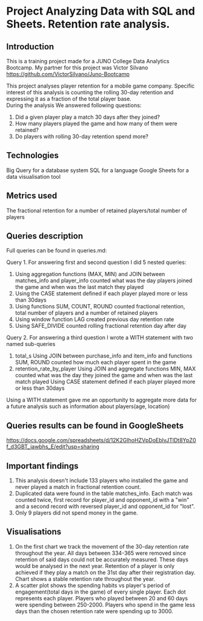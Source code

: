 # Project Analyzing Data with SQL and Sheets. Retention rate analysis.

## Introduction 

This is a training project made for a JUNO College Data Analytics Bootcamp. 
My partner for this project was Victor Silvano https://github.com/VictorSilvano/Juno-Bootcamp

This project analyses player retention for a mobile game company. 
Specific interest of this analysis is counting the rolling 30-day retention and expressing it as a fraction of the total player base.  
During the analysis We answered following questions:
1. Did a given player play a match 30 days after they joined? 
2. How many players played the game and how many of them were retained?
3. Do players with rolling 30-day retention spend more?
 
## Technologies

Big Query for a database system
SQL for a language
Google Sheets for a data visualisation tool

## Metrics used

The fractional retention for a number of retained players/total number of players

## Queries description 

Full queries can be found in queries.md:

Query 1. For answering first and second question I did 5 nested queries:
1. Using aggregation functions (MAX, MIN) and JOIN between matches_info and player_info
counted what was the day players joined the game and when was the last match they played 
2. Using the CASE statement defined if each player played more or less than 30days
3. Using functions SUM, COUNT, ROUND counted fractional retention, total number of players and a number of retained players
4. Using window function LAG created previous day retention rate
5. Using SAFE_DIVIDE counted rolling fractional retention day after day

Query 2. For answering a third question I wrote a WITH statement with two named sub-queries
1. total_s 
Using JOIN between purchase_info and item_info and functions SUM, ROUND counted how much each player spent in the game
2. retention_rate_by_player
Using JOIN and aggregate functions MIN, MAX counted what was the day they joined the game and when was the last match played 
Using CASE statement defined if each player played more or less than 30days

Using a WITH statement gave me an opportunity to aggregate more data for a future analysis
such as information about players(age, location)

## Queries results can be found in GoogleSheets

https://docs.google.com/spreadsheets/d/12K2GIhoHZVpDoEblvJTlDt8YpZ0f_d3GBT_jawbhs_E/edit?usp=sharing

## Important findings

1. This analysis doesn't include 133 players who installed the game and never played a match in fractional retention count. 
2. Duplicated data were found in the table matches_info. Each match was counted twice, first record for player_id and opponent_id with a "win" and a second record with reversed player_id and opponent_id for "lost". 
3. Only 9 players did not spend money in the game.

## Visualisations

1. On the first chart we track the movement of the 30-day retention rate throughout the year. All days between 334-365 were removed since retention of said days could not be accurately measured. These days would be analysed in the next year. Retention of a player is only achieved if they play a match on the 31st day after their registration day. Chart shows a stable retention rate throughout the year.
2. A scatter plot shows the spending habits vs player's period of engagement(total days in the game) of every single player. Each dot represents each player. Players who played between 20 and 60 days were spending between 250-2000. Players who spend in the game less days than the chosen retention rate were spending up to 3000.  
